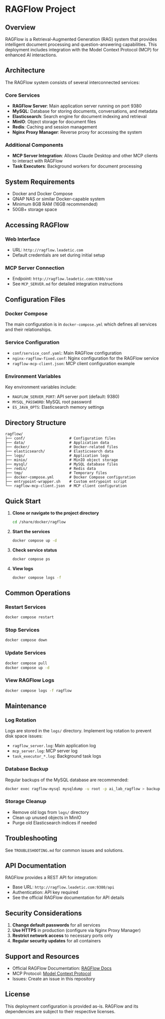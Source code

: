 # RAGFlow Project

## Overview

RAGFlow is a Retrieval-Augmented Generation (RAG) system that provides intelligent document processing and question-answering capabilities. This deployment includes integration with the Model Context Protocol (MCP) for enhanced AI interactions.

## Architecture

The RAGFlow system consists of several interconnected services:

### Core Services
- **RAGFlow Server**: Main application server running on port 9380
- **MySQL**: Database for storing documents, conversations, and metadata
- **Elasticsearch**: Search engine for document indexing and retrieval
- **MinIO**: Object storage for document files
- **Redis**: Caching and session management
- **Nginx Proxy Manager**: Reverse proxy for accessing the system

### Additional Components
- **MCP Server Integration**: Allows Claude Desktop and other MCP clients to interact with RAGFlow
- **Task Executors**: Background workers for document processing

## System Requirements

- Docker and Docker Compose
- QNAP NAS or similar Docker-capable system
- Minimum 8GB RAM (16GB recommended)
- 50GB+ storage space

## Accessing RAGFlow

### Web Interface
- URL: `http://ragflow.leadetic.com`
- Default credentials are set during initial setup

### MCP Server Connection
- Endpoint: `http://ragflow.leadetic.com:9380/sse`
- See `MCP_SERVER.md` for detailed integration instructions

## Configuration Files

### Docker Compose
The main configuration is in `docker-compose.yml` which defines all services and their relationships.

### Service Configuration
- `conf/service_conf.yaml`: Main RAGFlow configuration
- `nginx-ragflow-fixed.conf`: Nginx configuration for the RAGFlow service
- `ragflow-mcp-client.json`: MCP client configuration example

### Environment Variables
Key environment variables include:
- `RAGFLOW_SERVER_PORT`: API server port (default: 9380)
- `MYSQL_PASSWORD`: MySQL root password
- `ES_JAVA_OPTS`: Elasticsearch memory settings

## Directory Structure

```
ragflow/
├── conf/                    # Configuration files
├── data/                    # Application data
├── docker/                  # Docker-related files
├── elasticsearch/           # Elasticsearch data
├── logs/                    # Application logs
├── minio/                   # MinIO object storage
├── mysql/                   # MySQL database files
├── redis/                   # Redis data
├── tmp/                     # Temporary files
├── docker-compose.yml       # Docker Compose configuration
├── entrypoint-wrapper.sh    # Custom entrypoint script
└── ragflow-mcp-client.json  # MCP client configuration
```

## Quick Start

1. **Clone or navigate to the project directory**
   ```bash
   cd /share/docker/ragflow
   ```

2. **Start the services**
   ```bash
   docker compose up -d
   ```

3. **Check service status**
   ```bash
   docker compose ps
   ```

4. **View logs**
   ```bash
   docker compose logs -f
   ```

## Common Operations

### Restart Services
```bash
docker compose restart
```

### Stop Services
```bash
docker compose down
```

### Update Services
```bash
docker compose pull
docker compose up -d
```

### View RAGFlow Logs
```bash
docker compose logs -f ragflow
```

## Maintenance

### Log Rotation
Logs are stored in the `logs/` directory. Implement log rotation to prevent disk space issues:
- `ragflow_server.log`: Main application log
- `mcp_server.log`: MCP server log
- `task_executor_*.log`: Background task logs

### Database Backup
Regular backups of the MySQL database are recommended:
```bash
docker exec ragflow-mysql mysqldump -u root -p ai_lab_ragflow > backup.sql
```

### Storage Cleanup
- Remove old logs from `logs/` directory
- Clean up unused objects in MinIO
- Purge old Elasticsearch indices if needed

## Troubleshooting

See `TROUBLESHOOTING.md` for common issues and solutions.

## API Documentation

RAGFlow provides a REST API for integration:
- Base URL: `http://ragflow.leadetic.com:9380/api`
- Authentication: API key required
- See the official RAGFlow documentation for API details

## Security Considerations

1. **Change default passwords** for all services
2. **Use HTTPS** in production (configure via Nginx Proxy Manager)
3. **Restrict network access** to necessary ports only
4. **Regular security updates** for all containers

## Support and Resources

- Official RAGFlow Documentation: [RAGFlow Docs](https://github.com/infiniflow/ragflow)
- MCP Protocol: [Model Context Protocol](https://github.com/anthropics/model-context-protocol)
- Issues: Create an issue in this repository

## License

This deployment configuration is provided as-is. RAGFlow and its dependencies are subject to their respective licenses.